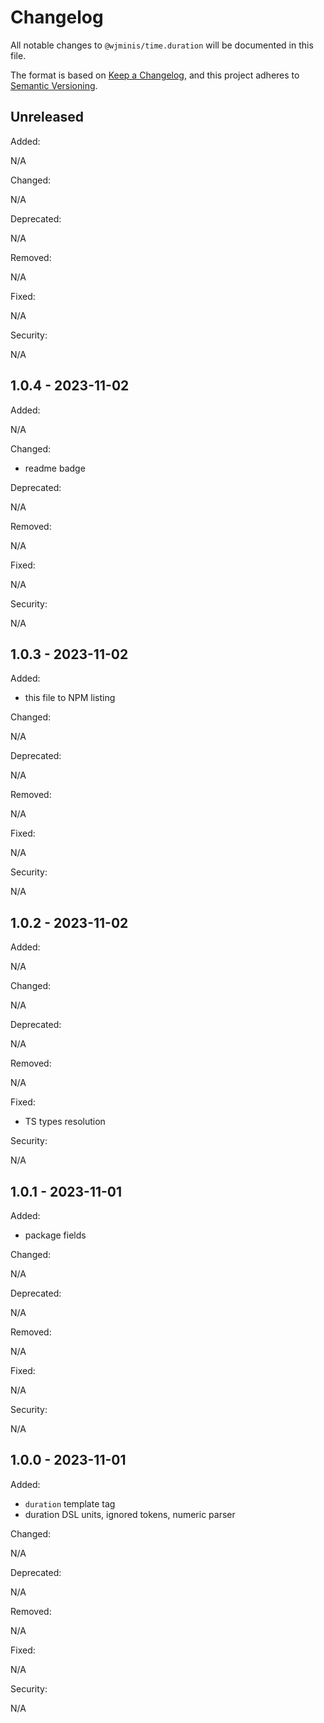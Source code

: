 # Changelog

All notable changes to `@wjminis/time.duration` will be documented in this file.

The format is based on [Keep a Changelog](https://keepachangelog.com/en/1.0.0/),
and this project adheres to [Semantic Versioning](https://semver.org/spec/v2.0.0.html).

## Unreleased

Added:

N/A

Changed:

N/A

Deprecated:

N/A

Removed:

N/A

Fixed:

N/A

Security:

N/A

## 1.0.4 - 2023-11-02

Added:

N/A

Changed:

- readme badge

Deprecated:

N/A

Removed:

N/A

Fixed:

N/A

Security:

N/A

## 1.0.3 - 2023-11-02

Added:

- this file to NPM listing

Changed:

N/A

Deprecated:

N/A

Removed:

N/A

Fixed:

N/A

Security:

N/A

## 1.0.2 - 2023-11-02

Added:

N/A

Changed:

N/A

Deprecated:

N/A

Removed:

N/A

Fixed:

- TS types resolution

Security:

N/A

## 1.0.1 - 2023-11-01

Added:

- package fields

Changed:

N/A

Deprecated:

N/A

Removed:

N/A

Fixed:

N/A

Security:

N/A

## 1.0.0 - 2023-11-01

Added:

- `duration` template tag
- duration DSL units, ignored tokens, numeric parser

Changed:

N/A

Deprecated:

N/A

Removed:

N/A

Fixed:

N/A

Security:

N/A
